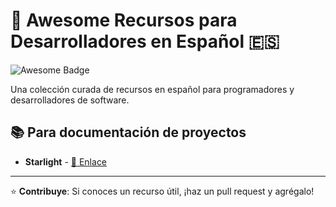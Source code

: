 # 🚀 Awesome Recursos para Desarrolladores en Español 🇪🇸  

![Awesome Badge](https://awesome.re/badge-flat.svg)  

Una colección curada de recursos en español para programadores y desarrolladores de software. 

## 📚 Para documentación de proyectos

- **Starlight** - [🔗 Enlace](https://starlight.astro.build/) 




---  
⭐ **Contribuye**: Si conoces un recurso útil, ¡haz un pull request y agrégalo!  
